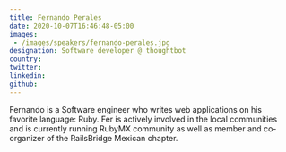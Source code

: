 ```yaml
---
title: Fernando Perales
date: 2020-10-07T16:46:48-05:00
images:
 - /images/speakers/fernando-perales.jpg
designation: Software developer @ thoughtbot
country: 
twitter: 
linkedin: 
github: 
---
```


Fernando is a Software engineer who writes web applications on his favorite language: Ruby.
Fer is actively involved in the local communities and is currently running RubyMX community as well as member and co-organizer of the RailsBridge Mexican chapter.